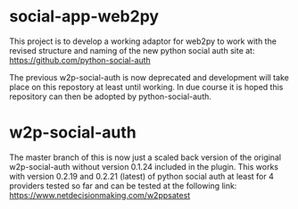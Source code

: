 # social-app-web2py
This project is to develop a working adaptor for web2py to work with the revised structure and naming of the new python social auth site at:  https://github.com/python-social-auth

The previous w2p-social-auth is now deprecated and development will take place on this repostory at least until working. In due course it is hoped this repository can then be adopted by python-social-auth.


# w2p-social-auth 
The master branch of this is now just a scaled back version of the original w2p-social-auth without version 0.1.24 included in the plugin.  This works with version 0.2.19 and 0.2.21 (latest) of python social auth at least for 4 providers tested so far and can be tested at the following link:  https://www.netdecisionmaking.com/w2ppsatest



